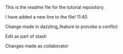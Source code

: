 This is the readme file for the tutorial repository.

I have added a new line to the file! 11:40

Change made in dazzling_feature to provoke a conflict

Edit as part of stash

Changes made as collaborator
